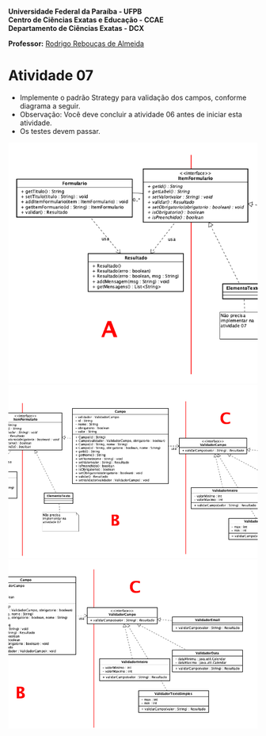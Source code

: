 **Universidade Federal da Paraíba - UFPB** \
**Centro de Ciências Exatas e Educação - CCAE** \
**Departamento de Ciências Exatas - DCX**

**Professor:** [Rodrigo Rebouças de Almeida](http://rodrigor.dcx.ufpb.br)

# Atividade 07

* Implemente o padrão Strategy para validação dos campos, conforme diagrama a seguir.
* Observação: Você deve concluir a atividade 06 antes de iniciar esta atividade.
* Os testes devem passar.

![diagrama](diagrama-a.png)
![diagrama](diagrama-b.png)
![diagrama](diagrama-c.png)
